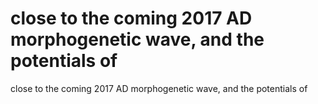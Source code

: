 # close to the coming 2017 AD morphogenetic wave, and the potentials of

close to the coming 2017 AD morphogenetic wave, and the potentials of